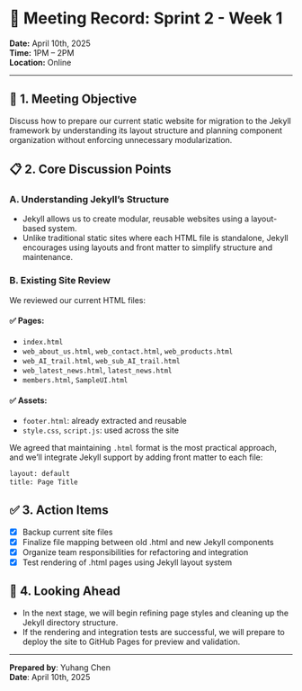 # 📅 Meeting Record: Sprint 2 - Week 1

**Date:** April 10th, 2025  
**Time:** 1PM – 2PM  
**Location:** Online  

---

## 🎯 1. Meeting Objective  
Discuss how to prepare our current static website for migration to the Jekyll framework by understanding its layout structure and planning component organization without enforcing unnecessary modularization.

## 📋 2. Core Discussion Points

### A. Understanding Jekyll’s Structure  
- Jekyll allows us to create modular, reusable websites using a layout-based system.  
- Unlike traditional static sites where each HTML file is standalone, Jekyll encourages using layouts and front matter to simplify structure and maintenance.  

### B. Existing Site Review  
We reviewed our current HTML files:

#### ✅ Pages:
- `index.html`  
- `web_about_us.html`, `web_contact.html`, `web_products.html`  
- `web_AI_trail.html`, `web_sub_AI_trail.html`  
- `web_latest_news.html`, `latest_news.html`  
- `members.html`, `SampleUI.html`

#### ✅ Assets:
- `footer.html`: already extracted and reusable  
- `style.css`, `script.js`: used across the site  

We agreed that maintaining `.html` format is the most practical approach, and we’ll integrate Jekyll support by adding front matter to each file:

```html
layout: default
title: Page Title
```

## ✅ 3. Action Items  
- [x] Backup current site files
- [x] Finalize file mapping between old .html and new Jekyll components
- [x] Organize team responsibilities for refactoring and integration
- [x] Test rendering of .html pages using Jekyll layout system

## 🔄 4. Looking Ahead  
- In the next stage, we will begin refining page styles and cleaning up the Jekyll directory structure.  
- If the rendering and integration tests are successful, we will prepare to deploy the site to GitHub Pages for preview and validation.

---

**Prepared by**: Yuhang Chen  
**Date**: April 10th, 2025  
